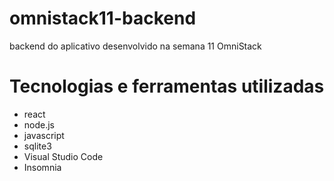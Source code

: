 # omnistack11-backend
backend do aplicativo desenvolvido na semana 11 OmniStack

# Tecnologias e ferramentas utilizadas
- react
- node.js
- javascript
- sqlite3
- Visual Studio Code
- Insomnia
